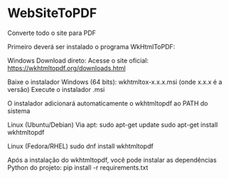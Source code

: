 # WebSiteToPDF
Converte todo o site para PDF

Primeiro deverá ser instalado o programa WkHtmlToPDF:

Windows
Download direto:
Acesse o site oficial: https://wkhtmltopdf.org/downloads.html

Baixe o instalador Windows (64 bits): wkhtmltox-x.x.x.msi (onde x.x.x é a versão)
Execute o instalador .msi

O instalador adicionará automaticamente o wkhtmltopdf ao PATH do sistema

Linux (Ubuntu/Debian)
Via apt:
sudo apt-get update
sudo apt-get install wkhtmltopdf


Linux (Fedora/RHEL)
sudo dnf install wkhtmltopdf


Após a instalação do wkhtmltopdf, você pode instalar as dependências Python do projeto:
pip install -r requirements.txt

